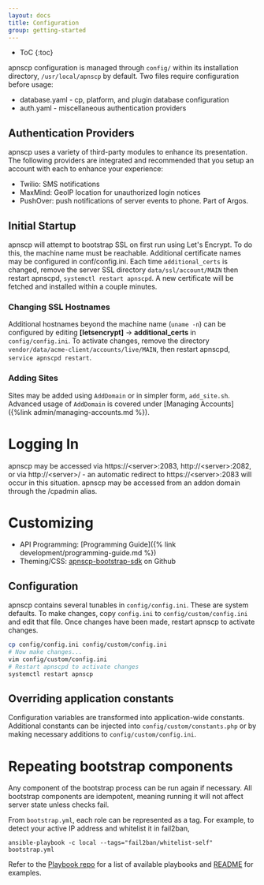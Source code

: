 ```yaml
---
layout: docs
title: Configuration
group: getting-started
---
```

* ToC
{:toc} 

apnscp configuration is managed through `config/` within its installation directory, `/usr/local/apnscp` by default. Two files require configuration before usage:
* database.yaml - cp, platform, and plugin database configuration
* auth.yaml - miscellaneous authentication providers

## Authentication Providers
apnscp uses a variety of third-party modules to enhance its presentation. The following providers are integrated and recommended that you setup an account with each to enhance your experience:
* Twilio: SMS notifications
* MaxMind: GeoIP location for unauthorized login notices
* PushOver: push notifications of server events to phone. Part of Argos.

## Initial Startup
apnscp will attempt to bootstrap SSL on first run using Let's Encrypt. To do this, the machine name must be reachable. Additional certificate names may be configured in conf/config.ini. Each time `additional_certs` is changed, remove the server SSL directory `data/ssl/account/MAIN` then restart apnscpd, `systemctl restart apnscpd`. A new certificate will be fetched and installed within a couple minutes.

### Changing SSL Hostnames
Additional hostnames beyond the machine name (`uname -n`) can be configured by editing **[letsencrypt]** -> **additional_certs** in `config/config.ini`. To activate changes, remove the directory `vendor/data/acme-client/accounts/live/MAIN`, then restart apnscpd, `service apnscpd restart`.

### Adding Sites
Sites may be added using `AddDomain` or in simpler form, `add_site.sh`. Advanced usage of `AddDomain` is covered under [Managing Accounts]({%link admin/managing-accounts.md %}).

# Logging In

apnscp may be accessed via https://\<server\>:2083, http://\<server\>:2082, or via http://\<server\>/ - an automatic redirect to https://\<server\>:2083 will occur in this situation. apnscp may be accessed from an addon domain through the /cpadmin alias.

# Customizing

* API Programming: [Programming Guide]({% link development/programming-guide.md %})
* Theming/CSS: [apnscp-bootstrap-sdk](https://github.com/apisnetworks/apnscp-bootstrap-sdk) on Github

## Configuration

apnscp contains several tunables in `config/config.ini`. These are system defaults. To make changes, copy `config.ini` to `config/custom/config.ini` and edit that file. Once changes have been made, restart apnscp to activate changes.

```bash
cp config/config.ini config/custom/config.ini
# Now make changes...
vim config/custom/config.ini
# Restart apnscpd to activate changes
systemctl restart apnscp
```
## Overriding application constants

Configuration variables are transformed into application-wide constants. Additional constants can be injected into `config/custom/constants.php` or by making necessary additions to `config/custom/config.ini`.

# Repeating bootstrap components

Any component of the bootstrap process can be run again if necessary. All bootstrap components are idempotent, meaning running it will not affect server state unless checks fail.

From `bootstrap.yml`, each role can be represented as a tag. For example, to detect your active IP address and whitelist it in fail2ban,

```shell
ansible-playbook -c local --tags="fail2ban/whitelist-self" bootstrap.yml
```

Refer to the [Playbook repo](https://github.com/apisnetworks/apnscp-playbooks) for a list of available playbooks and [README](https://github.com/apisnetworks/apnscp-playbooks/README.md) for examples.